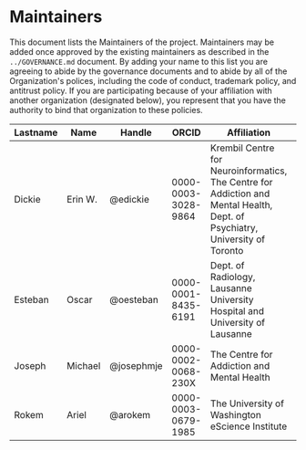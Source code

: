 # Maintainers

This document lists the Maintainers of the project.
Maintainers may be added once approved by the existing maintainers as described in the `../GOVERNANCE.md` document.
By adding your name to this list you are agreeing to abide by the governance documents and to abide by all of the Organization's polices, including the code of conduct, trademark policy, and antitrust policy.
If you are participating because of your affiliation with another organization (designated below), you represent that you have the authority to bind that organization to these policies.

<!-- EXAMPLE: The current contents of the table are given for an example, please update. -->

| **Lastname** | **Name** | **Handle** | **ORCID** | **Affiliation** | **Role** |
| --- | --- | --- | --- | --- | --- |
| Dickie | Erin W. | @edickie | 0000-0003-3028-9864 | Krembil Centre for Neuroinformatics, The Centre for Addiction and Mental Health, Dept. of Psychiatry, University of Toronto |
| Esteban | Oscar | @oesteban | 0000-0001-8435-6191 | Dept. of Radiology, Lausanne University Hospital and University of Lausanne |
| Joseph | Michael | @josephmje | 0000-0002-0068-230X | The Centre for Addiction and Mental Health |
| Rokem | Ariel | @arokem | 0000-0003-0679-1985 | The University of Washington eScience Institute |
